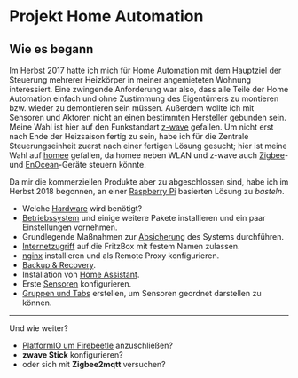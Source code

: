 # Projekt Home Automation

## Wie es begann
Im Herbst 2017 hatte ich mich für Home Automation mit dem Hauptziel der Steuerung mehrerer Heizkörper in meiner angemieteten Wohnung interessiert. Eine zwingende Anforderung war also, dass alle Teile der Home Automation einfach und ohne Zustimmung des Eigentümers zu montieren bzw. wieder zu demontieren sein müssen. Außerdem wollte ich mit Sensoren und Aktoren nicht an einen bestimmten Hersteller gebunden sein. Meine Wahl ist hier auf den Funkstandart [z-wave](https://www.z-wave.com/) gefallen.
Um nicht erst nach Ende der Heizsaison fertig zu sein, habe ich für die Zentrale Steuerungseinheit zuerst nach einer fertigen Lösung gesucht; hier ist meine Wahl auf [homee](https://hom.ee/) gefallen, da homee neben WLAN und z-wave auch [Zigbee](https://www.zigbee.org/)- und [EnOcean](https://www.enocean.com/de/)-Geräte steuern könnte.

Da mir die kommerziellen Produkte aber zu abgeschlossen sind, habe ich im Herbst 2018 begonnen, an einer [Raspberry Pi](https://de.wikipedia.org/wiki/Raspberry_Pi) basierten Lösung zu *basteln*.

* Welche [Hardware](doc/hardware.md) wird benötigt?
* [Betriebssystem](doc/betriebssystem.md) und einige weitere Pakete installieren und ein paar Einstellungen vornehmen.
* Grundlegende Maßnahmen zur [Absicherung](doc/security.md) des Systems durchführen.
* [Internetzugriff](doc/fritzbox.md) auf die FritzBox mit festem Namen zulassen.
* [nginx](doc/nginx.md) installieren und als Remote Proxy konfigurieren.
* [Backup & Recovery](doc/backup.md).
* Installation von [Home Assistant](doc/homeassistant_install.md).
 * Erste  [Sensoren](doc/sensors/sensor_system-monitor.md) konfigurieren.
 * [Gruppen und Tabs](doc/homeassistant_groups_tabs.md) erstellen, um Sensoren geordnet darstellen zu können.

---

Und wie weiter?
- [PlatformIO um Firebeetle](doc/firebeetle.md) anzuschließen?
- **zwave Stick** konfigurieren?
- oder sich mit **Zigbee2mqtt** versuchen?
